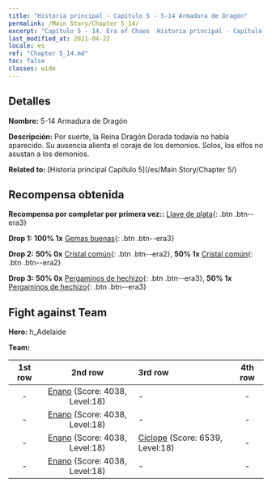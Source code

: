 ```yaml
---
title: "Historia principal - Capítulo 5 - 5-14 Armadura de Dragón"
permalink: /Main Story/Chapter 5_14/
excerpt: "Capítulo 5 - 14. Era of Chaos  Historia principal - Capítulo 5_14. 5-14 Armadura de Dragón"
last_modified_at: 2021-04-22
locale: es
ref: "Chapter 5_14.md"
toc: false
classes: wide
---
```


## Detalles

 **Nombre:** 5-14 Armadura de Dragón

 **Descripción:** Por suerte, la Reina Dragón Dorada todavía no había aparecido. Su ausencia alienta el coraje de los demonios. Solos, los elfos no asustan a los demonios.

 **Related to:** [Historia principal Capítulo 5](/es/Main Story/Chapter 5/)

## Recompensa obtenida

 **Recompensa por completar por primera vez::** [Llave de plata](/ItemsES/con_693/){: .btn .btn--era3}

 **Drop 1:** **100% 1x** [Gemas buenas](/ItemsES/mat_16/){: .btn .btn--era3}

 **Drop 2:** **50% 0x** [Cristal común](/ItemsES/mat_11/){: .btn .btn--era2}, **50% 1x** [Cristal común](/ItemsES/mat_11/){: .btn .btn--era2}

 **Drop 3:** **50% 0x** [Pergaminos de hechizo](/ItemsES/con_694/){: .btn .btn--era3}, **50% 1x** [Pergaminos de hechizo](/ItemsES/con_694/){: .btn .btn--era3}


## Fight against Team
 **Hero:** h_Adelaide

 **Team:**


  | 1st row | 2nd row | 3rd row | 4th row |
  |:----:|:----:|:----|:----:|
  | - | [Enano](/es/units/Dwarf/) (Score: 4038, Level:18)  | - | - |
  | - | [Enano](/es/units/Dwarf/) (Score: 4038, Level:18)  | - | - |
  | - | [Enano](/es/units/Dwarf/) (Score: 4038, Level:18)  | [Cíclope](/es/units/Cyclops/) (Score: 6539, Level:18)  | - |
  | - | [Enano](/es/units/Dwarf/) (Score: 4038, Level:18)  | - | - |


